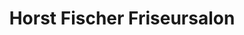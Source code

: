 ---
title: "Horst Fischer Friseursalon"
url: /freiburg-im-breisgau/horst-fischer-friseursalon/
shop: Friseur
---